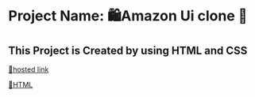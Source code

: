 # Project Name: 🛍️Amazon Ui clone 🛒
## This Project is Created by using HTML and CSS

[📌hosted link](https://nileshtiwari04.github.io/FS-21-Assignments/CSS%20ASSIGNMENTS/amazonui/index.html)

[📌HTML](./index.html)



```This is The Dom project which is created by using HTML CSS And JavaScript 
```
